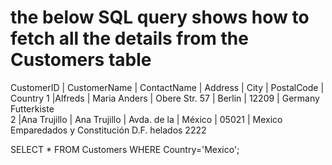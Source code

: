 #  the below SQL query shows how to fetch all the details from the Customers table #


CustomerID	| CustomerName | 	ContactName	 | Address	     | City	  | PostalCode | Country
1           |Alfreds       |  Maria Anders | Obere Str. 57 | Berlin | 12209	     | Germany
             Futterkiste		 
2	          |Ana Trujillo  |	Ana Trujillo | Avda. de la   | México |	05021      | Mexico
             Emparedados y                   Constitución     D.F.
              helados                          2222	
              

SELECT * FROM Customers
WHERE Country='Mexico';
